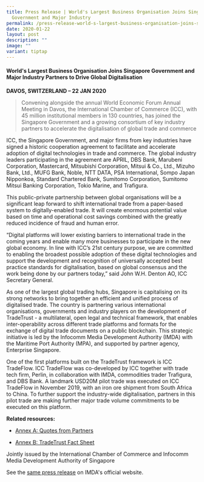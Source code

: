 ```yaml
---
title: Press Release | World's Largest Business Organisation Joins Singapore
  Government and Major Industry
permalink: /press-release-world-s-largest-business-organisation-joins-singapore-government-and-major-industry/
date: 2020-01-22
layout: post
description: ""
image: ""
variant: tiptap
---
```

<h4><strong>World's Largest Business Organisation Joins Singapore Government and Major Industry Partners to Drive Global Digitalisation</strong></h4>
<p></p>
<p><strong>DAVOS, SWITZERLAND – 22 JAN 2020</strong>
</p>
<blockquote>
<p>Convening alongside the annual World Economic Forum Annual Meeting in
Davos, the International Chamber of Commerce (ICC), with 45 million institutional
members in 130 countries, has joined the Singapore Government and a growing
consortium of key industry partners to accelerate the digitalisation of
global trade and commerce</p>
</blockquote>
<p></p>
<p>ICC, the Singapore Government, and major firms from key industries have
signed a historic cooperation agreement to facilitate and accelerate adoption
of digital technologies in trade and commerce. The global industry leaders
participating in the agreement are APRIL, DBS Bank, Marubeni Corporation,
Mastercard, Mitsubishi Corporation, Mitsui &amp; Co., Ltd., Mizuho Bank,
Ltd., MUFG Bank, Noble, NTT DATA, PSA International, Sompo Japan Nipponkoa,
Standard Chartered Bank, Sumitomo Corporation, Sumitomo Mitsui Banking
Corporation, Tokio Marine, and Trafigura.</p>
<p>This public-private partnership between global organisations will be a
significant leap forward to shift international trade from a paper-based
system to digitally-enabled trade. It will create enormous potential value
based on time and operational cost savings combined with the greatly reduced
incidence of fraud and human error.</p>
<p>“Digital platforms will lower existing barriers to international trade
in the coming years and enable many more businesses to participate in the
new global economy. In line with ICC’s 21st century purpose, we are committed
to enabling the broadest possible adoption of these digital technologies
and support the development and recognition of universally accepted best
practice standards for digitalisation, based on global consensus and the
work being done by our partners today,” said John W.H. Denton AO, ICC Secretary
General.</p>
<p>As one of the largest global trading hubs, Singapore is capitalising on
its strong networks to bring together an efficient and unified process
of digitalised trade. The country is partnering various international organisations,
governments and industry players on the development of TradeTrust - a multilateral,
open legal and technical framework, that enables inter-operability across
different trade platforms and formats for the exchange of digital trade
documents on a public blockchain. This strategic initiative is led by the
Infocomm Media Development Authority (IMDA) with the Maritime Port Authority
(MPA), and supported by partner agency, Enterprise Singapore.</p>
<p>One of the first platforms built on the TradeTrust framework is ICC TradeFlow.
ICC TradeFlow was co-developed by ICC together with trade tech firm, Perlin,
in collaboration with IMDA, commodities trader Trafigura, and DBS Bank.
A landmark USD20M pilot trade was executed on ICC TradeFlow in November
2019, with an iron ore shipment from South Africa to China. To further
support the industry-wide digitalisation, partners in this pilot trade
are making further major trade volume commitments to be executed on this
platform.</p>
<p><strong>Related resources:</strong>
</p>
<ul data-tight="true" class="tight">
<li>
<p><a href="https://www.imda.gov.sg/-/media/imda/files/about/media-releases/2020/annex-a---quotes-from-partners.pdf" class="link__pdf" rel="noopener noreferrer nofollow" target="_blank"><u>Annex A: Quotes from Partners</u></a>
</p>
</li>
<li>
<p><a href="https://www.imda.gov.sg/-/media/imda/files/about/media-releases/2020/annex-b-tradetrust-fact-sheet.pdf" class="link__pdf" rel="noopener noreferrer nofollow" target="_blank"><u>Annex B: TradeTrust Fact Sheet</u></a>
</p>
</li>
</ul>
<p></p>
<p>Jointly issued by the International Chamber of Commerce and Infocomm Media
Development Authority of Singapore</p>
<p></p>
<p>See the <a href="https://www.imda.gov.sg/resources/press-releases-factsheets-and-speeches/press-releases/2020/worlds-largest-business-organisation-joins-singapore-government-and-major-industry-partners-to-drive-global-digitalisation" rel="noopener noreferrer nofollow" target="_blank">same press release</a> on
IMDA's official website.</p>
<p></p>
<p></p>
<p></p>
<p></p>